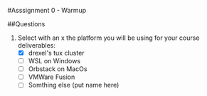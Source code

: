 #Asssignment 0 - Warmup

##Questions

1. Select with an x the platform you will be using for your course deliverables:
   - [X] drexel's tux cluster
   - [ ] WSL on Windows
   - [ ] Orbstack on MacOs
   - [ ] VMWare Fusion
   - [ ] Somthing else (put name here)

